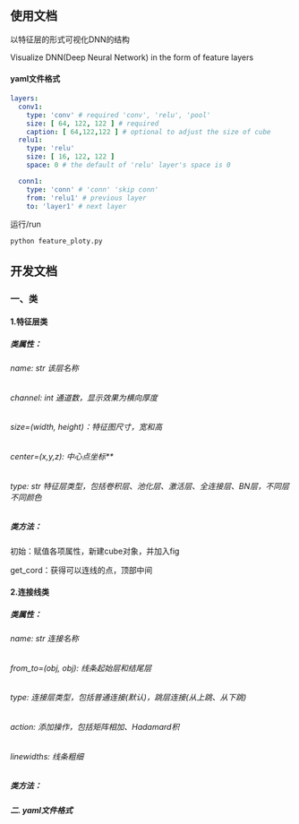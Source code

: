 ## 使用文档

以特征层的形式可视化DNN的结构

Visualize DNN(Deep Neural Network) in the form of feature layers

#### yaml文件格式

```yaml
layers:
  conv1:
    type: 'conv' # required 'conv', 'relu', 'pool'
    size: [ 64, 122, 122 ] # required 
    caption: [ 64,122,122 ] # optional to adjust the size of cube
  relu1:
    type: 'relu'
    size: [ 16, 122, 122 ]
    space: 0 # the default of 'relu' layer's space is 0

  conn1:
    type: 'conn' # 'conn' 'skip conn'
    from: 'relu1' # previous layer
    to: 'layer1' # next layer
```
运行/run
```shell
python feature_ploty.py
```
## 开发文档

### 一、类

#### 1.特征层类

##### 类属性：

###### name: str 该层名称

###### channel: int 通道数，显示效果为横向厚度

###### size=(width, height)：特征图尺寸，宽和高

###### center=(x,y,z): 中心点坐标**

###### type: str 特征层类型，包括卷积层、池化层、激活层、全连接层、BN层，不同层不同颜色

##### 类方法：

初始：赋值各项属性，新建cube对象，并加入fig

get_cord：获得可以连线的点，顶部中间

#### 2.连接线类

##### 类属性：

###### name: str 连接名称

###### from_to=(obj, obj): 线条起始层和结尾层

###### type: 连接层类型，包括普通连接(默认)，跳层连接(从上跳、从下跳)

###### action: 添加操作，包括矩阵相加、Hadamard积

###### linewidths: 线条粗细

##### 类方法：

##### 二. yaml文件格式
